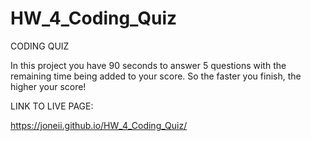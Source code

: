 # HW_4_Coding_Quiz

CODING QUIZ

In this project you have 90 seconds to answer 5 questions 
with the remaining time being added to your score.
So the faster you finish, the higher your score!

LINK TO LIVE PAGE:

https://joneii.github.io/HW_4_Coding_Quiz/
